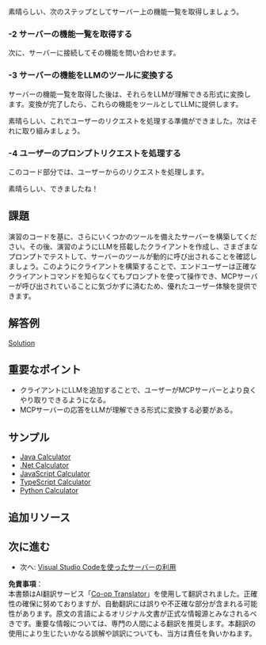 <!--
CO_OP_TRANSLATOR_METADATA:
{
  "original_hash": "904b689eda5a68cbafe656d53f9787c7",
  "translation_date": "2025-06-17T18:46:19+00:00",
  "source_file": "03-GettingStarted/03-llm-client/README.md",
  "language_code": "ja"
}
-->
素晴らしい、次のステップとしてサーバー上の機能一覧を取得しましょう。

### -2 サーバーの機能一覧を取得する

次に、サーバーに接続してその機能を問い合わせます。

### -3 サーバーの機能をLLMのツールに変換する

サーバーの機能一覧を取得した後は、それらをLLMが理解できる形式に変換します。変換が完了したら、これらの機能をツールとしてLLMに提供します。

素晴らしい、これでユーザーのリクエストを処理する準備ができました。次はそれに取り組みましょう。

### -4 ユーザーのプロンプトリクエストを処理する

このコード部分では、ユーザーからのリクエストを処理します。

素晴らしい、できましたね！

## 課題

演習のコードを基に、さらにいくつかのツールを備えたサーバーを構築してください。その後、演習のようにLLMを搭載したクライアントを作成し、さまざまなプロンプトでテストして、サーバーのツールが動的に呼び出されることを確認しましょう。このようにクライアントを構築することで、エンドユーザーは正確なクライアントコマンドを知らなくてもプロンプトを使って操作でき、MCPサーバーが呼び出されていることに気づかずに済むため、優れたユーザー体験を提供できます。

## 解答例

[Solution](/03-GettingStarted/03-llm-client/solution/README.md)

## 重要なポイント

- クライアントにLLMを追加することで、ユーザーがMCPサーバーとより良くやり取りできるようになる。
- MCPサーバーの応答をLLMが理解できる形式に変換する必要がある。

## サンプル

- [Java Calculator](../samples/java/calculator/README.md)
- [.Net Calculator](../../../../03-GettingStarted/samples/csharp)
- [JavaScript Calculator](../samples/javascript/README.md)
- [TypeScript Calculator](../samples/typescript/README.md)
- [Python Calculator](../../../../03-GettingStarted/samples/python)

## 追加リソース

## 次に進む

- 次へ: [Visual Studio Codeを使ったサーバーの利用](/03-GettingStarted/04-vscode/README.md)

**免責事項**：  
本書類はAI翻訳サービス「[Co-op Translator](https://github.com/Azure/co-op-translator)」を使用して翻訳されました。正確性の確保に努めておりますが、自動翻訳には誤りや不正確な部分が含まれる可能性があります。原文の言語によるオリジナル文書が正式な情報源とみなされるべきです。重要な情報については、専門の人間による翻訳を推奨します。本翻訳の使用により生じたいかなる誤解や誤訳についても、当方は責任を負いかねます。
